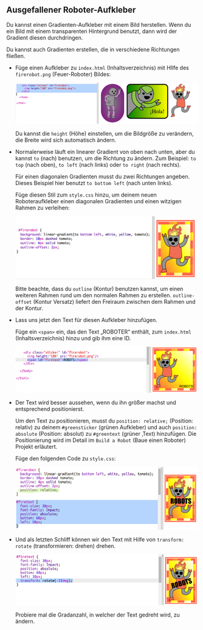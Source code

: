 ## Ausgefallener Roboter-Aufkleber

Du kannst einen Gradienten-Aufkleber mit einem Bild herstellen. Wenn du ein Bild mit einem transparenten Hintergrund benutzt, dann wird der Gradient diesen durchdringen. 

Du kannst auch Gradienten erstellen, die in verschiedene Richtungen fließen. 

+ Füge einen Aufkleber zu `index.html` (Inhaltsverzeichnis) mit HIlfe des `firerobot.png` (Feuer-Roboter) Bildes:

	![screenshot](images/stickers-fire-html.png)

	Du kannst die `height` (Höhe) einstellen, um die Bildgröße zu verändern, die Breite wird sich automatisch ändern. 

+ Normalerweise läuft ein linearer Gradient von oben nach unten, aber du kannst `to` (nach) benutzen, um die Richtung zu ändern. Zum Beispiel: `to top` (nach oben), `to left` (nach links) oder `to right` (nach rechts).

	Für einen diagonalen Gradienten musst du zwei Richtungen angeben. Dieses Beispiel hier benutzt `to bottom left` (nach unten links).

	Füge diesen Stil zum `style.css` hinzu, um deinem neuen Roboteraufkleber einen diagonalen Gradienten und einen witzigen Rahmen zu verleihen:

	![screenshot](images/stickers-fire-gradient.png)

	Bitte beachte, dass du `outline` (Kontur) benutzen kannst, um einen weiteren Rahmen rund um den normalen Rahmen zu erstellen. 
	`outline-offset` (Kontur Versatz) liefert den Freiraum zwischen dem Rahmen und der Kontur. 

+ Lass uns jetzt den Text für diesen Aufkleber hinzufügen. 

	Füge ein `<span>` ein, das den Text „ROBOTER“ enthält, zum `index.html` (Inhaltsverzeichnis) hinzu und gib ihm eine ID. 

	![screenshot](images/stickers-fire-span.png)

+ Der Text wird besser aussehen, wenn du ihn größer machst und entsprechend positionierst. 

	Um den Text zu positionieren, musst du `position: relative;` (Position: relativ) zu deinem `#greensticker` (grünen Aufkleber) und auch `position: absolute` (Position: absolut) zu `#greentext` (grüner ‚Text) hinzufügen. Die Positionierung wird im Detail im `Build a Robot` (Baue einen Roboter) Projekt erläutert. 

	Füge den folgenden Code zu `style.css`:

	![screenshot](images/stickers-fire-text-style.png)

+ Und als letzten Schliff können wir den Text mit Hilfe von `transform: rotate` (transformieren: drehen) drehen.

	![screenshot](images/stickers-fire-rotate.png)

	Probiere mal die Gradanzahl, in welcher der Text gedreht wird, zu ändern. 
